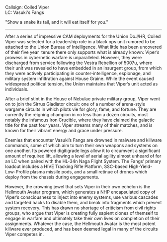 
Callsign: Coiled Viper<br>LC: Vasuki's Fangs

"Show a snake its tail, and it will eat itself for you."

---

After a series of impressive CAM deployments for the Union DoJ/HR, Coiled Viper was selected for a leadership role in a black ops unit rumored to be attached to the Union Bureau of Intelligence. What little has been uncovered of their five year  tenure there only supports what is already known: Viper’s prowess in cybernetic warfare is unparalleled. However, they were discharged from service following the Vestra Rebellion of 5007u, where their unit was revealed to have embedded in an insurgent group, from which they were actively participating in counter-intelligence, espionage, and military system infiltration against House Graine. While the event caused widespread political tension, the Union maintains that Viper’s unit acted as individuals.

After a brief stint in the House of Nebulae private military group, Viper went on to join the Sirrus Gladiator circuit: one of a number of arena-style wargame circuits in which pilots vie for glory, fame, and fortune. They are currently the reigning champion in no less than a dozen circuits, most notably the infamous Iron Crucible, where they have claimed the galactic title for the past four years. Viper streams many of their matches, and is known for their vibrant energy and grace under pressure. 

Enemies that encounter Vasuki’s Fangs are drowned in malware and killware commands, some of which aim to turn their own weapons and systems on one another. Its powered digitigrade legs allow it to circumvent a significant amount of required lift, allowing a level of aerial agility almost unheard of for an LC when paired with the HL-34n Naga Flight System. The Fangs’ primary loadout includes a HIVE Tracking Rifle Platform, SSC-based High-Yield-Low-Profile plasma missile pods, and a small retinue of drones which deploy from the chassis during engagements. 

However, the crowning jewel that sets Viper in their own echelon is the Hellmouth Avatar program, which generates a NHP encapsulated copy of Viper’s consciousness to inject into enemy systems, use various cascades and targeted hacks to disable them, and break into fragments which prevent system recovery. This has drawn no shortage of criticism from civil rights groups, who argue that Viper is creating fully sapient clones of themself to engage in warfare and ultimately take their own lives on completion of their assignments. Whatever the case, the Hellmouth Avatar is the most potent killware ever produced, and has been deemed legal in many of the circuits Viper competes in.